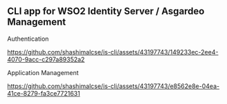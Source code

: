 ## CLI app for WSO2 Identity Server / Asgardeo Management 

Authentication


https://github.com/shashimalcse/is-cli/assets/43197743/149233ec-2ee4-4070-9acc-c297a89352a2




Application Management


https://github.com/shashimalcse/is-cli/assets/43197743/e8562e8e-04ea-41ce-8279-fa3ce7721631


